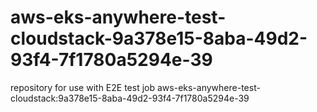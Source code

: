 # aws-eks-anywhere-test-cloudstack-9a378e15-8aba-49d2-93f4-7f1780a5294e-39
repository for use with E2E test job aws-eks-anywhere-test-cloudstack:9a378e15-8aba-49d2-93f4-7f1780a5294e-39
